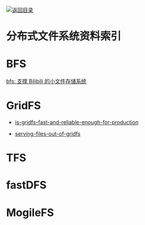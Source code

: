 [![返回目录](https://parg.co/UGo)](https://parg.co/b4z) 
 
 


# 分布式文件系统资料索引

# BFS

[bfs: 支撑 Bilibili 的小文件存储系统 ](http://mp.weixin.qq.com/s?__biz=MzAwMDU1MTE1OQ==&mid=406016886&idx=1&sn=f5aa286373fb981c9de904568fe7ddb2&scene=23&srcid=0411Wf3GI7zFtM1lWI4H2MPf#rd)

# GridFS

* [is-gridfs-fast-and-reliable-enough-for-production](http://stackoverflow.com/questions/3413115/is-gridfs-fast-and-reliable-enough-for-production)

* [serving-files-out-of-gridfs](https://www.coffeepowered.net/2010/02/17/serving-files-out-of-gridfs/)

# TFS

# fastDFS

# MogileFS
